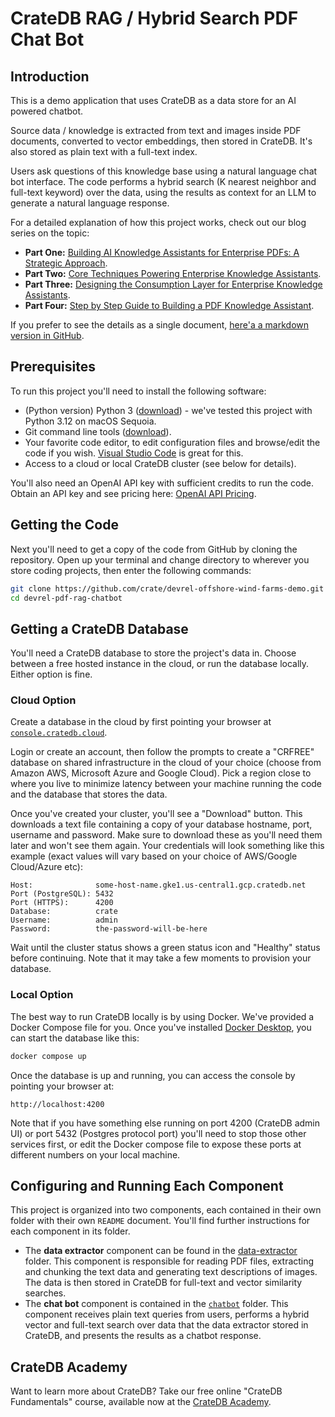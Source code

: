 # CrateDB RAG / Hybrid Search PDF Chat Bot

## Introduction

This is a demo application that uses CrateDB as a data store for an AI powered chatbot.  

Source data / knowledge is extracted from text and images inside PDF documents, converted to vector embeddings, then stored in CrateDB.  It's also stored as plain text with a full-text index.

Users ask questions of this knowledge base using a natural language chat bot interface.  The code performs a hybrid search (K nearest neighbor and full-text keyword) over the data, using the results as context for an LLM to generate a natural language response.

For a detailed explanation of how this project works, check out our blog series on the topic:

* **Part One:** [Building AI Knowledge Assistants for Enterprise PDFs: A Strategic Approach](https://cratedb.com/blog/building-ai-knowledge-assistants-for-enterprise-pdfs).
* **Part Two:** [Core Techniques Powering Enterprise Knowledge Assistants](https://cratedb.com/blog/core-techniques-in-an-enterprise-knowledge-assistants).
* **Part Three:** [Designing the Consumption Layer for Enterprise Knowledge Assistants](https://cratedb.com/blog/designing-the-consumption-layer-for-enterprise-knowledge-assistants).
* **Part Four:** [Step by Step Guide to Building a PDF Knowledge Assistant](https://cratedb.com/blog/step-by-step-guide-to-building-a-pdf-knowledge-assistant).

If you prefer to see the details as a single document, [here'a a markdown version in GitHub](https://github.com/crate/cratedb-examples/tree/main/topic/chatbot).

## Prerequisites

To run this project you'll need to install the following software:

* (Python version) Python 3 ([download](https://www.python.org/downloads/)) - we've tested this project with Python 3.12 on macOS Sequoia.
* Git command line tools ([download](https://git-scm.com/downloads)).
* Your favorite code editor, to edit configuration files and browse/edit the code if you wish.  [Visual Studio Code](https://code.visualstudio.com/) is great for this.
* Access to a cloud or local CrateDB cluster (see below for details).

You'll also need an OpenAI API key with sufficient credits to run the code.  Obtain an API key and see pricing here: [OpenAI API Pricing](https://openai.com/api/pricing/).

## Getting the Code

Next you'll need to get a copy of the code from GitHub by cloning the repository.  Open up your terminal and change directory to wherever you store coding projects, then enter the following commands:

```bash
git clone https://github.com/crate/devrel-offshore-wind-farms-demo.git
cd devrel-pdf-rag-chatbot
```

## Getting a CrateDB Database

You'll need a CrateDB database to store the project's data in.  Choose between a free hosted instance in the cloud, or run the database locally.  Either option is fine.

### Cloud Option

Create a database in the cloud by first pointing your browser at [`console.cratedb.cloud`](https://console.cratedb.cloud/).

Login or create an account, then follow the prompts to create a "CRFREE" database on shared infrastructure in the cloud of your choice (choose from Amazon AWS, Microsoft Azure and Google Cloud).  Pick a region close to where you live to minimize latency between your machine running the code and the database that stores the data. 

Once you've created your cluster, you'll see a "Download" button.  This downloads a text file containing a copy of your database hostname, port, username and password.  Make sure to download these as you'll need them later and won't see them again.  Your credentials will look something like this example (exact values will vary based on your choice of AWS/Google Cloud/Azure etc):

```
Host:              some-host-name.gke1.us-central1.gcp.cratedb.net
Port (PostgreSQL): 5432
Port (HTTPS):      4200
Database:          crate
Username:          admin
Password:          the-password-will-be-here
```

Wait until the cluster status shows a green status icon and "Healthy" status before continuing.  Note that it may take a few moments to provision your database.

### Local Option

The best way to run CrateDB locally is by using Docker.  We've provided a Docker Compose file for you.  Once you've installed [Docker Desktop](https://www.docker.com/products/docker-desktop/), you can start the database like this:

```bash
docker compose up
```

Once the database is up and running, you can access the console by pointing your browser at:

```
http://localhost:4200
```

Note that if you have something else running on port 4200 (CrateDB admin UI) or port 5432 (Postgres protocol port) you'll need to stop those other services first, or edit the Docker compose file to expose these ports at different numbers on your local machine.


## Configuring and Running Each Component

This project is organized into two components, each contained in their own folder with their own `README` document.  You'll find further instructions for each component in its folder.

* The **data extractor** component can be found in the [data-extractor](./data-extractor/) folder. This component is responsible for reading PDF files, extracting and chunking the text data and generating text descriptions of images.  The data is then stored in CrateDB for full-text and vector similarity searches.
* The **chat bot** component is contained in the [`chatbot`](./chatbot/) folder.  This component receives plain text queries from users, performs a hybrid vector and full-text search over data that the data extractor stored in CrateDB, and presents the results as a chatbot response.

## CrateDB Academy

Want to learn more about CrateDB? Take our free online "CrateDB Fundamentals" course, available now at the [CrateDB Academy](https://cratedb.com/academy/fundamentals/).
